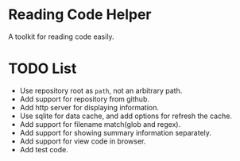 # Reading Code Helper

A toolkit for reading code easily.

# TODO List

* Use repository root as `path`, not an arbitrary path.
* Add support for repository from github.
* Add http server for displaying information.
* Use sqlite for data cache, and add options for refresh the cache.
* Add support for filename match(glob and regex).
* Add support for showing summary information separately.
* Add support for view code in browser.
* Add test code.